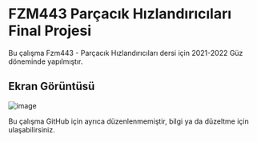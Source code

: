 # FZM443 Parçacık Hızlandırıcıları Final Projesi
Bu çalışma Fzm443 - Parçacık Hızlandırıcıları dersi için 2021-2022 Güz döneminde yapılmıştır.

## Ekran Görüntüsü

![image](https://user-images.githubusercontent.com/85988507/183418915-9171efc8-52dc-4cc1-9807-34d813879054.png)


Bu çalışma GitHub için ayrıca düzenlenmemiştir, bilgi ya da düzeltme için ulaşabilirsiniz.

